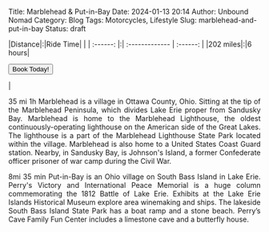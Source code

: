 Title: Marblehead & Put-in-Bay
Date: 2024-01-13 20:14
Author: Unbound Nomad
Category: Blog
Tags: Motorcycles, Lifestyle
Slug: marblehead-and-put-in-bay
Status: draft

|Distance|:|Ride Time| |
| :------: |:| :------------- | :------: |
|202 miles|:|6 hours|<FORM><INPUT TYPE="button" VALUE="Book Today!" onClick="parent.location='mailto:unboundnomad@unboundnomad.com?subject=Booking Request: Marblehead & Put-in-Bay'"></FORM>|
<br>
<div style="text-align: justify">
35 mi 
1h 
Marblehead is a village in Ottawa County, Ohio. Sitting at the tip of the Marblehead Peninsula, which divides Lake Erie proper from Sandusky Bay. Marblehead is home to the Marblehead Lighthouse, the oldest continuously-operating lighthouse on the American side of the Great Lakes. The lighthouse is a part of the Marblehead Lighthouse State Park located within the village. Marblehead is also home to a United States Coast Guard station. Nearby, in Sandusky Bay, is Johnson's Island, a former Confederate officer prisoner of war camp during the Civil War.

8mi 
35 min
Put-in-Bay is an Ohio village on South Bass Island in Lake Erie. Perry's Victory and International Peace Memorial is a huge column commemorating the 1812 Battle of Lake Erie. Exhibits at the Lake Erie Islands Historical Museum explore area winemaking and ships. The lakeside South Bass Island State Park has a boat ramp and a stone beach. Perry’s Cave Family Fun Center includes a limestone cave and a butterfly house. </div>